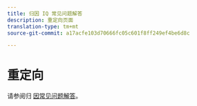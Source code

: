 ```yaml
---
title: 归因 IQ 常见问题解答
description: 重定向页面
translation-type: tm+mt
source-git-commit: a17acfe103d70666fc05c601f8ff249ef4be6d8c

---
```



# 重定向

请参阅归 [因常见问题解答](../c-panels/attribution/attribution-faq.md)。
